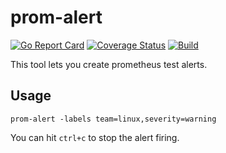 # prom-alert

[![Go Report Card](https://goreportcard.com/badge/github.com/postfinance/prom-alert)](https://goreportcard.com/report/github.com/postfinance/prom-alert)
[![Coverage Status](https://coveralls.io/repos/github/postfinance/prom-alert/badge.svg?branch=master)](https://coveralls.io/github/postfinance/prom-alert?branch=master)
[![Build](https://github.com/postfinance/prom-alert/workflows/build/badge.svg)](https://github.com/postfinance/prom-alert/actions?query=workflow%3Abuild)

This tool lets you create prometheus test alerts.

## Usage

```
prom-alert -labels team=linux,severity=warning
```

You can hit `ctrl+c` to stop the alert firing.
